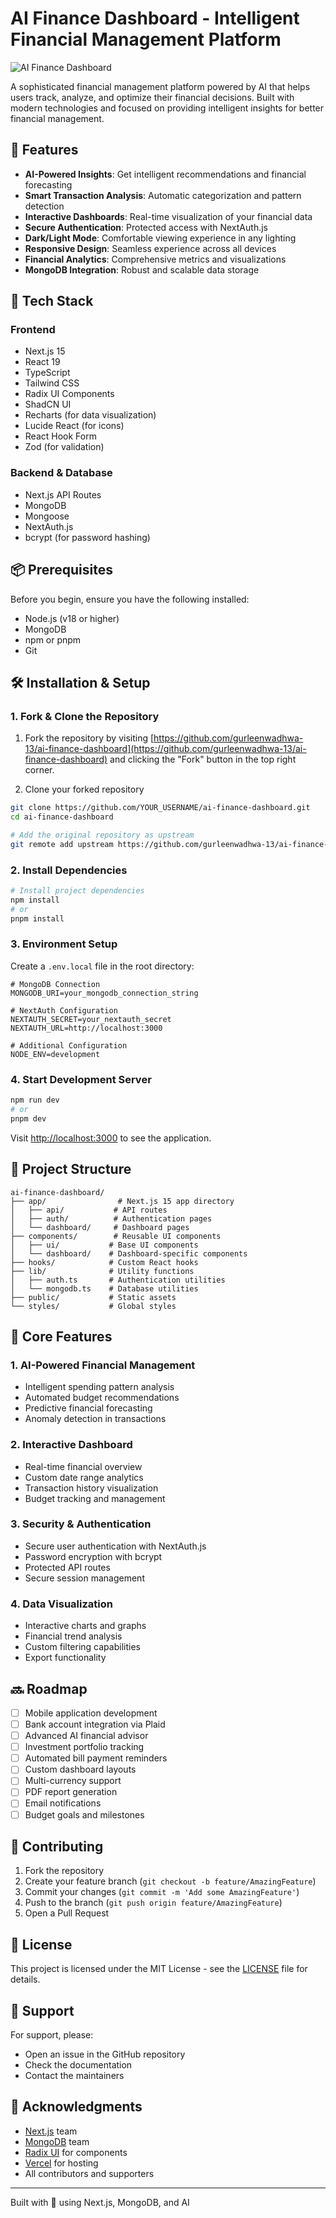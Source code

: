 # AI Finance Dashboard - Intelligent Financial Management Platform

![AI Finance Dashboard](https://images.unsplash.com/photo-1551288049-bebda4e38f71?auto=format&fit=crop&q=80&w=1200)

A sophisticated financial management platform powered by AI that helps users track, analyze, and optimize their financial decisions. Built with modern technologies and focused on providing intelligent insights for better financial management.

## 🌟 Features

- **AI-Powered Insights**: Get intelligent recommendations and financial forecasting
- **Smart Transaction Analysis**: Automatic categorization and pattern detection
- **Interactive Dashboards**: Real-time visualization of your financial data
- **Secure Authentication**: Protected access with NextAuth.js
- **Dark/Light Mode**: Comfortable viewing experience in any lighting
- **Responsive Design**: Seamless experience across all devices
- **Financial Analytics**: Comprehensive metrics and visualizations
- **MongoDB Integration**: Robust and scalable data storage

## 🚀 Tech Stack

### Frontend
- Next.js 15
- React 19
- TypeScript
- Tailwind CSS
- Radix UI Components
- ShadCN UI
- Recharts (for data visualization)
- Lucide React (for icons)
- React Hook Form
- Zod (for validation)

### Backend & Database
- Next.js API Routes
- MongoDB
- Mongoose
- NextAuth.js
- bcrypt (for password hashing)

## 📦 Prerequisites

Before you begin, ensure you have the following installed:
- Node.js (v18 or higher)
- MongoDB
- npm or pnpm
- Git

## 🛠️ Installation & Setup

### 1. Fork & Clone the Repository

1. Fork the repository by visiting [https://github.com/gurleenwadhwa-13/ai-finance-dashboard](https://github.com/gurleenwadhwa-13/ai-finance-dashboard) and clicking the "Fork" button in the top right corner.

2. Clone your forked repository
```bash
git clone https://github.com/YOUR_USERNAME/ai-finance-dashboard.git
cd ai-finance-dashboard

# Add the original repository as upstream
git remote add upstream https://github.com/gurleenwadhwa-13/ai-finance-dashboard.git
```

### 2. Install Dependencies

```bash
# Install project dependencies
npm install
# or
pnpm install
```

### 3. Environment Setup

Create a `.env.local` file in the root directory:

```env
# MongoDB Connection
MONGODB_URI=your_mongodb_connection_string

# NextAuth Configuration
NEXTAUTH_SECRET=your_nextauth_secret
NEXTAUTH_URL=http://localhost:3000

# Additional Configuration
NODE_ENV=development
```

### 4. Start Development Server

```bash
npm run dev
# or
pnpm dev
```

Visit [http://localhost:3000](http://localhost:3000) to see the application.

## 📁 Project Structure

```
ai-finance-dashboard/
├── app/                # Next.js 15 app directory
│   ├── api/           # API routes
│   ├── auth/          # Authentication pages
│   └── dashboard/     # Dashboard pages
├── components/        # Reusable UI components
│   ├── ui/           # Base UI components
│   └── dashboard/    # Dashboard-specific components
├── hooks/            # Custom React hooks
├── lib/              # Utility functions
│   ├── auth.ts       # Authentication utilities
│   └── mongodb.ts    # Database utilities
├── public/           # Static assets
└── styles/           # Global styles
```

## 🎯 Core Features

### 1. AI-Powered Financial Management
- Intelligent spending pattern analysis
- Automated budget recommendations
- Predictive financial forecasting
- Anomaly detection in transactions

### 2. Interactive Dashboard
- Real-time financial overview
- Custom date range analytics
- Transaction history visualization
- Budget tracking and management

### 3. Security & Authentication
- Secure user authentication with NextAuth.js
- Password encryption with bcrypt
- Protected API routes
- Secure session management

### 4. Data Visualization
- Interactive charts and graphs
- Financial trend analysis
- Custom filtering capabilities
- Export functionality

## 🔜 Roadmap

- [ ] Mobile application development
- [ ] Bank account integration via Plaid
- [ ] Advanced AI financial advisor
- [ ] Investment portfolio tracking
- [ ] Automated bill payment reminders
- [ ] Custom dashboard layouts
- [ ] Multi-currency support
- [ ] PDF report generation
- [ ] Email notifications
- [ ] Budget goals and milestones

## 🤝 Contributing

1. Fork the repository
2. Create your feature branch (`git checkout -b feature/AmazingFeature`)
3. Commit your changes (`git commit -m 'Add some AmazingFeature'`)
4. Push to the branch (`git push origin feature/AmazingFeature`)
5. Open a Pull Request

## 📝 License

This project is licensed under the MIT License - see the [LICENSE](LICENSE) file for details.

## 🔧 Support

For support, please:
- Open an issue in the GitHub repository
- Check the documentation
- Contact the maintainers

## 🙏 Acknowledgments

- [Next.js](https://nextjs.org/) team
- [MongoDB](https://www.mongodb.com/) team
- [Radix UI](https://www.radix-ui.com/) for components
- [Vercel](https://vercel.com/) for hosting
- All contributors and supporters

---

Built with 🤖 using Next.js, MongoDB, and AI 